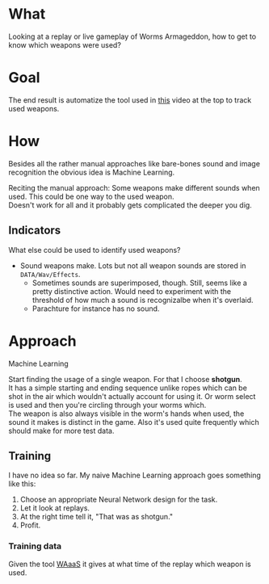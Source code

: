# What

Looking at a replay or live gameplay of Worms Armageddon, how to get to know which weapons were used?

# Goal

The end result is automatize the tool used in [this](https://www.twitch.tv/videos/814304436) video at the top to track used weapons.

# How

Besides all the rather manual approaches like bare-bones sound and image recognition the obvious idea is Machine Learning.

Reciting the manual approach: Some weapons make different sounds when used. This could be one way to the used weapon. \
Doesn't work for all and it probably gets complicated the deeper you dig.

## Indicators

What else could be used to identify used weapons?

* Sound weapons make. Lots but not all weapon sounds are stored in `DATA/Wav/Effects`.
  * Sometimes sounds are superimposed, though. Still, seems like a pretty distinctive action. Would need to experiment with the threshold of how much a sound is recognizalbe when it's overlaid.
  * Parachture for instance has no sound.


# Approach

Machine Learning

Start finding the usage of a single weapon. For that I choose **shotgun**. \
It has a simple starting and ending sequence unlike ropes which can be shot in the air which wouldn't actually account for using it. Or worm select is used and then you're circling through your worms which. \
The weapon is also always visible in the worm's hands when used, the sound it makes is distinct in the game. Also it's used quite frequently which should make for more test data.

## Training

I have no idea so far. My naive Machine Learning approach goes something like this:

1. Choose an appropriate Neural Network design for the task.
2. Let it look at replays.
3. At the right time tell it, "That was as shotgun."
4. Profit.

### Training data

Given the tool [WAaaS](https://waaas.zemke.io) it gives at what time of the replay which weapon is used.

